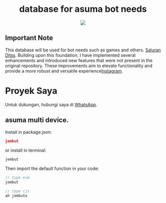 # <div align='center'>database for asuma bot needs</div>

<div align="center"><img src="https://files.catbox.moe/n9rspg.jpg"></div>

## Important Note

This database will be used for bot needs such as games and others. [Saluran Ditss](https://whatsapp.com/channel/0029VaimJO0E50UaXv9Z1J0L). Building upon this foundation, I have implemented several enhancements and introduced new features that were not present in the original repository. These improvements aim to elevate functionality and provide a more robust and versatile experience[Instagram](https://www.instagram.com/dits.v2).

# Proyek Saya

Untuk dukungan, hubungi saya di [WhatsApp](https://wa.me/6281513607731?text=Saya%20ingin%20bertanya%20tentang%20proyek%20GitHub%20Anda).

## asuma multi device.

Install in package.json:
```json
jembut 
```
or install in terminal:
```
jembut
```

Then import the default function in your code:
```ts 
// type esm
jembut
```

```js
// type cjs
ah jembute
```

